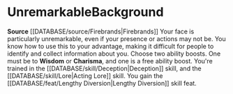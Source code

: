 ﻿---
ability:
- Wisdom
- Charisma
ability_boost:
- Wisdom
- Charisma
feat: '[[DATABASE/feat/Lengthy Diversion|Lengthy Diversion]]'
id: '361'
name: Unremarkable
rarity: Common
skill:
- '[[DATABASE/skill/Deception|Deception]]'
- Acting [[DATABASE/skill/Lore|Lore]]
source: '[[DATABASE/source/Firebrands|Firebrands]]'
subcategory: general
type: Background

---
# Unremarkable<span class="item-type">Background</span>

**Source** [[DATABASE/source/Firebrands|Firebrands]]
Your face is particularly unremarkable, even if your presence or actions may not be. You know how to use this to your advantage, making it difficult for people to identify and collect information about you.
Choose two ability boosts. One must be to **Wisdom** or **Charisma**, and one is a free ability boost.
You're trained in the [[DATABASE/skill/Deception|Deception]] skill, and the [[DATABASE/skill/Lore|Acting Lore]] skill. You gain the [[DATABASE/feat/Lengthy Diversion|Lengthy Diversion]] skill feat.